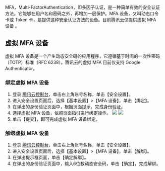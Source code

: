MFA，Multi-FactorAuthentication，即多因子认证，是一种简单有效的安全认证方法。它能够在用户名和密码之外，再增加一层保护。MFA 设备，又叫动态口令卡或 Token 卡，是提供这种安全认证方法的设备。目前腾讯云仅提供虚拟 MFA 设备 。


## 虚拟 MFA 设备
虚拟 MFA 设备是一个产生动态安全码的应用程序，它遵循基于时间的一次性密码（TOTP）标准（RFC 6238）。腾讯云的虚拟 MFA 目前仅支持 Google Authenticator。


### 绑定虚拟 MFA 设备
1. 登录 [腾讯云控制台](https://console.tencentcloud.com)，单击右上角账号名称，单击【安全设置】。
2. 进入安全设置页面后，选择【基本设置】>【MFA 设备】，单击【绑定】。
3. 在弹出的身份验证页面中，根据页面提示，完成身份验证。
4. 选择虚拟 MFA 设备，依照页面指引进行绑定操作。
![](https://staticintl.cloudcachetci.com/yehe/backend-news/93Gu802_MFA1.png)
![](https://staticintl.cloudcachetci.com/yehe/backend-news/fJg3864_MFA2.png)
5. 单击【提交】，即可完成虚拟 MFA 设备绑定。


### 解绑虚拟 MFA 设备
1. 登录 [腾讯云控制台](https://console.tencentcloud.com)，单击右上角账号名称，单击【安全设置】。
2. 进入安全设置页面后，选择【基本设置】>【MFA 设备】，单击【解绑】。
3. 在弹出提示框页面，单击【确定解绑】。
4. 在弹出的身份验证页面中，输入6位数动态安全码，单击【确定】，完成解绑。
